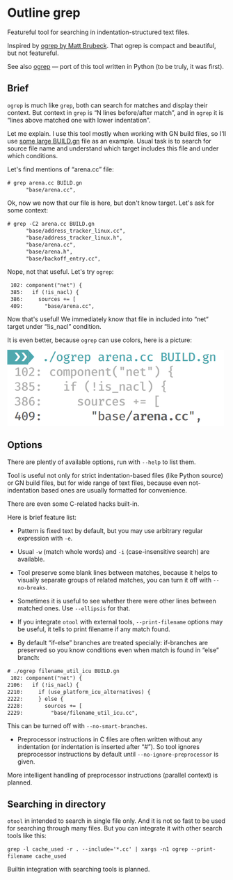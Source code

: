 # Outline grep

Featureful tool for searching in indentation-structured text files.

Inspired by [ogrep by Matt Brubeck](https://github.com/mbrubeck/outline-grep). That ogrep is compact and beautiful, but not featureful.

See also [ogrep](https://github.com/kriomant/ogrep) — port of this tool written in Python (to be truly, it was first).

## Brief

`ogrep` is much like `grep`, both can search for matches and display their context. But context in `grep` is “N lines before/after match”, and in `ogrep` it is “lines above matched one with lower indentation”.

Let me explain. I use this tool mostly when working with GN build files, so I'll use [some large BUILD.gn](https://cs.chromium.org/codesearch/f/chromium/src/net/BUILD.gn?cl=a94640abec90972d53ed35816363df2e8eabef63) file as an example. Usual task is to search for source file name and understand which target includes this file and under which conditions.

Let's find mentions of “arena.cc” file:

```
# grep arena.cc BUILD.gn
      "base/arena.cc",
```

Ok, now we now that our file is here, but don't know target. Let's ask for some context:

```
# grep -C2 arena.cc BUILD.gn
      "base/address_tracker_linux.cc",
      "base/address_tracker_linux.h",
      "base/arena.cc",
      "base/arena.h",
      "base/backoff_entry.cc",
```

Nope, not that useful. Let's try `ogrep`:

``` ogrep arena.cc BUILD.gn
 102: component("net") {
 385:   if (!is_nacl) {
 386:     sources += [
 409:       "base/arena.cc",
```

Now that's useful! We immediately know that file in included into “net“ target under “!is_nacl” condition.

It is even better, because `ogrep` can use colors, here is a picture:

![](colored.png)

## Options

There are plently of available options, run with `--help` to list them.

Tool is useful not only for strict indentation-based files (like Python source) or GN build files, but for wide range of text files, because even not-indentation based ones are usually formatted for convenience.

There are even some C-related hacks built-in.

Here is brief feature list:

 * Pattern is fixed text by default, but you may use arbitrary regular expression with `-e`.

 * Usual `-w` (match whole words) and `-i` (case-insensitive search) are available.

 * Tool preserve some blank lines between matches, because it helps to visually separate groups of related matches, you can turn it off with `--no-breaks`.

 * Sometimes it is useful to see whether there were other lines between matched ones. Use `--ellipsis` for that.

 * If you integrate `otool` with external tools, `--print-filename` options may be useful, it tells to print filename if any match found.

 * By default “if-else” branches are treated specially: if-branches are preserved so you know conditions even when match is found in “else” branch:

  ```
 # ./ogrep filename_util_icu BUILD.gn
  102: component("net") {
 2106:   if (!is_nacl) {
 2210:     if (use_platform_icu_alternatives) {
 2222:     } else {
 2228:       sources += [
 2229:         "base/filename_util_icu.cc",
 ```
 
 This can be turned off with `--no-smart-branches`.

 * Preprocessor instructions in C files are often written without any indentation (or indentation is inserted after “#”). So tool ignores preprocessor instructions by default until `--no-ignore-preprocessor` is given.

 More intelligent handling of preprocessor instructions (parallel context) is planned.

## Searching in directory

`otool` in intended to search in single file only. And it is not so fast to be used for searching through many files. But you can integrate it with other search tools like this:

```
grep -l cache_used -r . --include='*.cc' | xargs -n1 ogrep --print-filename cache_used
```

Builtin integration with searching tools is planned.

